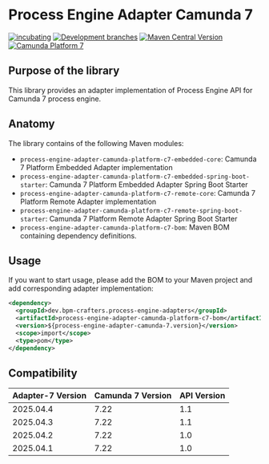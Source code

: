 # Process Engine Adapter Camunda 7


[![incubating](https://img.shields.io/badge/lifecycle-INCUBATING-orange.svg)](https://github.com/holisticon#open-source-lifecycle)
[![Development branches](https://github.com/bpm-crafters/process-engine-adapters-camunda-7/actions/workflows/development.yml/badge.svg)](https://github.com/bpm-crafters/process-engine-adapters-camunda-7/actions/workflows/development.yml)
[![Maven Central Version](https://img.shields.io/maven-central/v/dev.bpm-crafters.process-engine-adapters/process-engine-adapter-camunda-platform-c7-bom)](https://maven-badges.herokuapp.com/maven-central/dev.bpm-crafters.process-engine-adapters/process-engine-adapter-camunda-platform-c7-bom)
[![Camunda Platform 7](https://img.shields.io/badge/Compatible%20with-Camunda%20Platform%207-26d07c)](https://img.shields.io/badge/Compatible%20with-Camunda%20Platform%207-26d07c)


## Purpose of the library

This library provides an adapter implementation of Process Engine API for Camunda 7 process engine. 

## Anatomy

The library contains of the following Maven modules:

- `process-engine-adapter-camunda-platform-c7-embedded-core`: Camunda 7 Platform Embedded Adapter implementation 
- `process-engine-adapter-camunda-platform-c7-embedded-spring-boot-starter`: Camunda 7 Platform Embedded Adapter Spring Boot Starter 
- `process-engine-adapter-camunda-platform-c7-remote-core`: Camunda 7 Platform Remote Adapter implementation 
- `process-engine-adapter-camunda-platform-c7-remote-spring-boot-starter`: Camunda 7 Platform Remote Adapter Spring Boot Starter 
- `process-engine-adapter-camunda-platform-c7-bom`: Maven BOM containing dependency definitions.

## Usage

If you want to start usage, please add the BOM to your Maven project and add corresponding adapter implementation:

```xml
<dependency>
  <groupId>dev.bpm-crafters.process-engine-adapters</groupId>
  <artifactId>process-engine-adapter-camunda-platform-c7-bom</artifactId>
  <version>${process-engine-adapter-camunda-7.version}</version>
  <scope>import</scope>
  <type>pom</type>
</dependency>
```

## Compatibility

| Adapter-7 Version | Camunda 7 Version | API Version |
|-------------------|-------------------|-------------|
| 2025.04.4         | 7.22              | 1.1         |
| 2025.04.3         | 7.22              | 1.1         |
| 2025.04.2         | 7.22              | 1.0         |
| 2025.04.1         | 7.22              | 1.0         |




